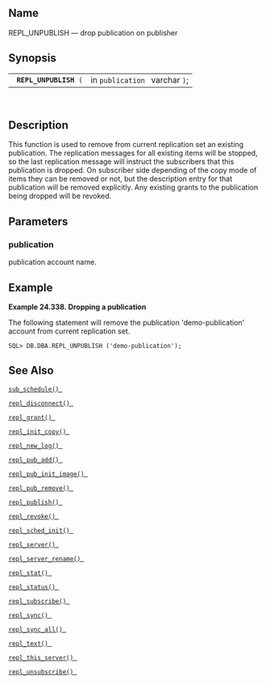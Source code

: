 <div id="fn_repl_unpublish" class="refentry">

<div class="titlepage">

</div>

<div class="refnamediv">

## Name

REPL_UNPUBLISH — drop publication on publisher

</div>

<div class="refsynopsisdiv">

## Synopsis

<div id="fsyn_repl_unpublish" class="funcsynopsis">

|                             |                                |
|-----------------------------|--------------------------------|
| ` `**`REPL_UNPUBLISH`**` (` | in `publication ` varchar `)`; |

<div class="funcprototype-spacer">

 

</div>

</div>

</div>

<div id="desc_repl_pub_add_01" class="refsect1">

## Description

This function is used to remove from current replication set an existing
publication. The replication messages for all existing items will be
stopped, so the last replication message will instruct the subscribers
that this publication is dropped. On subscriber side depending of the
copy mode of items they can be removed or not, but the description entry
for that publication will be removed explicitly. Any existing grants to
the publication being dropped will be revoked.

</div>

<div id="params_repl_unpublish" class="refsect1">

## Parameters

<div id="id106995" class="refsect2">

### publication

publication account name.

</div>

</div>

<div id="examples_repl_unpublish" class="refsect1">

## Example

<div id="ex_repl_unpublish_1" class="example">

**Example 24.338. Dropping a publication**

<div class="example-contents">

The following statement will remove the publication 'demo-publication'
account from current replication set.

``` screen
SQL> DB.DBA.REPL_UNPUBLISH ('demo-publication');
```

</div>

</div>

  

</div>

<div id="seealso_repl_unpublish" class="refsect1">

## See Also

<a href="fn_sub_schedule.html" class="link" title="sub_schedule"><code
class="function">sub_schedule() </code></a>

<a href="fn_repl_disconnect.html" class="link"
title="repl_disconnect"><code
class="function">repl_disconnect() </code></a>

<a href="fn_repl_grant.html" class="link" title="REPL_GRANT"><code
class="function">repl_grant() </code></a>

<a href="fn_repl_init_copy.html" class="link"
title="REPL_INIT_COPY"><code
class="function">repl_init_copy() </code></a>

<a href="fn_repl_new_log.html" class="link" title="repl_new_log"><code
class="function">repl_new_log() </code></a>

<a href="fn_repl_pub_add.html" class="link" title="REPL_PUB_ADD"><code
class="function">repl_pub_add() </code></a>

<a href="fn_repl_pub_init_image.html" class="link"
title="REPL_PUB_INIT_IMAGE"><code
class="function">repl_pub_init_image() </code></a>

<a href="fn_repl_pub_remove.html" class="link"
title="REPL_PUB_REMOVE"><code
class="function">repl_pub_remove() </code></a>

<a href="fn_repl_publish.html" class="link" title="REPL_PUBLISH"><code
class="function">repl_publish() </code></a>

<a href="fn_repl_revoke.html" class="link" title="REPL_REVOKE"><code
class="function">repl_revoke() </code></a>

<a href="fn_repl_sched_init.html" class="link"
title="REPL_SCHED_INIT"><code
class="function">repl_sched_init() </code></a>

<a href="fn_repl_server.html" class="link" title="REPL_SERVER"><code
class="function">repl_server() </code></a>

<a href="fn_repl_server_rename.html" class="link"
title="repl_server_rename"><code
class="function">repl_server_rename() </code></a>

<a href="fn_repl_stat.html" class="link" title="REPL_STAT"><code
class="function">repl_stat() </code></a>

<a href="fn_repl_status.html" class="link" title="repl_status"><code
class="function">repl_status() </code></a>

<a href="fn_repl_subscribe.html" class="link"
title="REPL_SUBSCRIBE"><code
class="function">repl_subscribe() </code></a>

<a href="fn_repl_sync.html" class="link" title="repl_sync"><code
class="function">repl_sync() </code></a>

<a href="fn_repl_sync_all.html" class="link" title="repl_sync_all"><code
class="function">repl_sync_all() </code></a>

<a href="fn_repl_text.html" class="link" title="repl_text"><code
class="function">repl_text() </code></a>

<a href="fn_repl_this_server.html" class="link"
title="repl_this_server"><code
class="function">repl_this_server() </code></a>

<a href="fn_repl_unsubscribe.html" class="link"
title="REPL_UNSUBSCRIBE"><code
class="function">repl_unsubscribe() </code></a>

</div>

</div>
